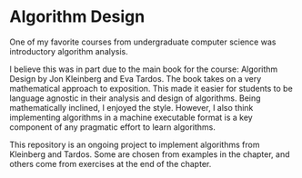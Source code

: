 Algorithm Design
================

One of my favorite courses from undergraduate computer science was
introductory algorithm analysis.

I believe this was in part due to the main book for the course:
Algorithm Design by Jon Kleinberg and Eva Tardos. The book takes on
a very mathematical approach to exposition. This made it easier for
students to be language agnostic in their analysis and design of 
algorithms. Being mathematically inclined, I enjoyed the style. 
However, I also think implementing algorithms in a machine executable
format is a key component of any pragmatic effort to learn algorithms.

This repository is an ongoing project to implement algorithms from
Kleinberg and Tardos. Some are chosen from examples in the chapter,
and others come from exercises at the end of the chapter.
